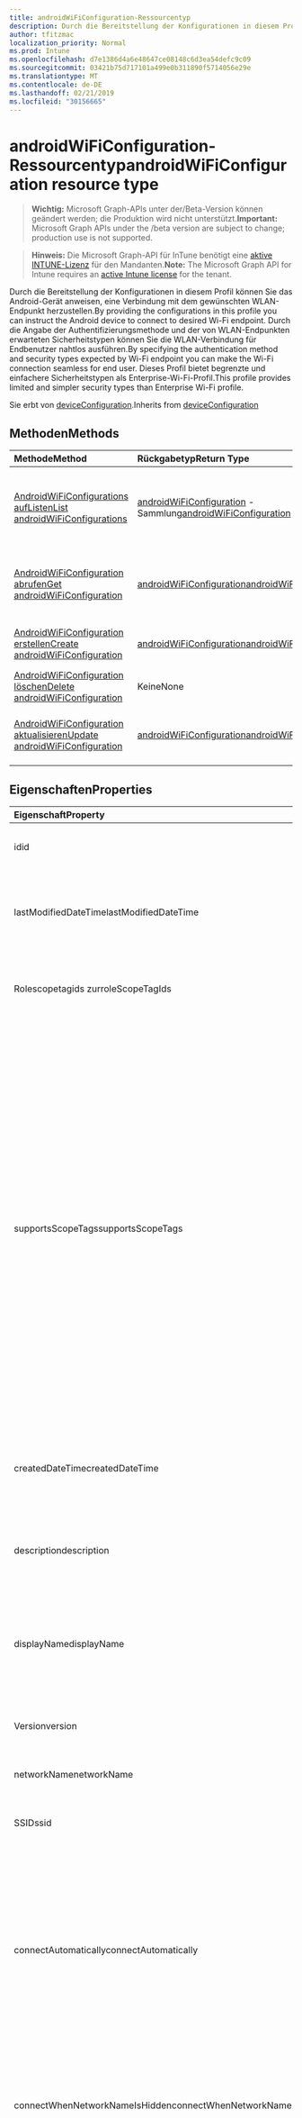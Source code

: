 ```yaml
---
title: androidWiFiConfiguration-Ressourcentyp
description: Durch die Bereitstellung der Konfigurationen in diesem Profil können Sie das Android-Gerät anweisen, eine Verbindung mit dem gewünschten WLAN-Endpunkt herzustellen. Durch die Angabe der Authentifizierungsmethode und der von WLAN-Endpunkten erwarteten Sicherheitstypen können Sie die WLAN-Verbindung für Endbenutzer nahtlos ausführen. Dieses Profil bietet begrenzte und einfachere Sicherheitstypen als Enterprise-Wi-Fi-Profil.
author: tfitzmac
localization_priority: Normal
ms.prod: Intune
ms.openlocfilehash: d7e1386d4a6e48647ce08148c6d3ea54defc9c09
ms.sourcegitcommit: 03421b75d717101a499e0b311890f5714056e29e
ms.translationtype: MT
ms.contentlocale: de-DE
ms.lasthandoff: 02/21/2019
ms.locfileid: "30156665"
---
```

# <a name="androidwificonfiguration-resource-type"></a><span data-ttu-id="1f34a-105">androidWiFiConfiguration-Ressourcentyp</span><span class="sxs-lookup"><span data-stu-id="1f34a-105">androidWiFiConfiguration resource type</span></span>

> <span data-ttu-id="1f34a-106">**Wichtig:** Microsoft Graph-APIs unter der/Beta-Version können geändert werden; die Produktion wird nicht unterstützt.</span><span class="sxs-lookup"><span data-stu-id="1f34a-106">**Important:** Microsoft Graph APIs under the /beta version are subject to change; production use is not supported.</span></span>

> <span data-ttu-id="1f34a-107">**Hinweis:** Die Microsoft Graph-API für InTune benötigt eine [aktive INTUNE-Lizenz](https://go.microsoft.com/fwlink/?linkid=839381) für den Mandanten.</span><span class="sxs-lookup"><span data-stu-id="1f34a-107">**Note:** The Microsoft Graph API for Intune requires an [active Intune license](https://go.microsoft.com/fwlink/?linkid=839381) for the tenant.</span></span>

<span data-ttu-id="1f34a-108">Durch die Bereitstellung der Konfigurationen in diesem Profil können Sie das Android-Gerät anweisen, eine Verbindung mit dem gewünschten WLAN-Endpunkt herzustellen.</span><span class="sxs-lookup"><span data-stu-id="1f34a-108">By providing the configurations in this profile you can instruct the Android device to connect to desired Wi-Fi endpoint.</span></span> <span data-ttu-id="1f34a-109">Durch die Angabe der Authentifizierungsmethode und der von WLAN-Endpunkten erwarteten Sicherheitstypen können Sie die WLAN-Verbindung für Endbenutzer nahtlos ausführen.</span><span class="sxs-lookup"><span data-stu-id="1f34a-109">By specifying the authentication method and security types expected by Wi-Fi endpoint you can make the Wi-Fi connection seamless for end user.</span></span> <span data-ttu-id="1f34a-110">Dieses Profil bietet begrenzte und einfachere Sicherheitstypen als Enterprise-Wi-Fi-Profil.</span><span class="sxs-lookup"><span data-stu-id="1f34a-110">This profile provides limited and simpler security types than Enterprise Wi-Fi profile.</span></span>


<span data-ttu-id="1f34a-111">Sie erbt von [deviceConfiguration](../resources/intune-deviceconfig-deviceconfiguration.md).</span><span class="sxs-lookup"><span data-stu-id="1f34a-111">Inherits from [deviceConfiguration](../resources/intune-deviceconfig-deviceconfiguration.md)</span></span>

## <a name="methods"></a><span data-ttu-id="1f34a-112">Methoden</span><span class="sxs-lookup"><span data-stu-id="1f34a-112">Methods</span></span>
|<span data-ttu-id="1f34a-113">Methode</span><span class="sxs-lookup"><span data-stu-id="1f34a-113">Method</span></span>|<span data-ttu-id="1f34a-114">Rückgabetyp</span><span class="sxs-lookup"><span data-stu-id="1f34a-114">Return Type</span></span>|<span data-ttu-id="1f34a-115">Beschreibung</span><span class="sxs-lookup"><span data-stu-id="1f34a-115">Description</span></span>|
|:---|:---|:---|
|[<span data-ttu-id="1f34a-116">AndroidWiFiConfigurations aufListen</span><span class="sxs-lookup"><span data-stu-id="1f34a-116">List androidWiFiConfigurations</span></span>](../api/intune-deviceconfig-androidwificonfiguration-list.md)|<span data-ttu-id="1f34a-117">[androidWiFiConfiguration](../resources/intune-deviceconfig-androidwificonfiguration.md) -Sammlung</span><span class="sxs-lookup"><span data-stu-id="1f34a-117">[androidWiFiConfiguration](../resources/intune-deviceconfig-androidwificonfiguration.md) collection</span></span>|<span data-ttu-id="1f34a-118">AufListen von Eigenschaften und Beziehungen der [androidWiFiConfiguration](../resources/intune-deviceconfig-androidwificonfiguration.md) -Objekte.</span><span class="sxs-lookup"><span data-stu-id="1f34a-118">List properties and relationships of the [androidWiFiConfiguration](../resources/intune-deviceconfig-androidwificonfiguration.md) objects.</span></span>|
|[<span data-ttu-id="1f34a-119">AndroidWiFiConfiguration abrufen</span><span class="sxs-lookup"><span data-stu-id="1f34a-119">Get androidWiFiConfiguration</span></span>](../api/intune-deviceconfig-androidwificonfiguration-get.md)|[<span data-ttu-id="1f34a-120">androidWiFiConfiguration</span><span class="sxs-lookup"><span data-stu-id="1f34a-120">androidWiFiConfiguration</span></span>](../resources/intune-deviceconfig-androidwificonfiguration.md)|<span data-ttu-id="1f34a-121">Lesen von Eigenschaften und Beziehungen des [androidWiFiConfiguration](../resources/intune-deviceconfig-androidwificonfiguration.md) -Objekts.</span><span class="sxs-lookup"><span data-stu-id="1f34a-121">Read properties and relationships of the [androidWiFiConfiguration](../resources/intune-deviceconfig-androidwificonfiguration.md) object.</span></span>|
|[<span data-ttu-id="1f34a-122">AndroidWiFiConfiguration erstellen</span><span class="sxs-lookup"><span data-stu-id="1f34a-122">Create androidWiFiConfiguration</span></span>](../api/intune-deviceconfig-androidwificonfiguration-create.md)|[<span data-ttu-id="1f34a-123">androidWiFiConfiguration</span><span class="sxs-lookup"><span data-stu-id="1f34a-123">androidWiFiConfiguration</span></span>](../resources/intune-deviceconfig-androidwificonfiguration.md)|<span data-ttu-id="1f34a-124">Erstellen eines neuen [androidWiFiConfiguration](../resources/intune-deviceconfig-androidwificonfiguration.md) -Objekts.</span><span class="sxs-lookup"><span data-stu-id="1f34a-124">Create a new [androidWiFiConfiguration](../resources/intune-deviceconfig-androidwificonfiguration.md) object.</span></span>|
|[<span data-ttu-id="1f34a-125">AndroidWiFiConfiguration löschen</span><span class="sxs-lookup"><span data-stu-id="1f34a-125">Delete androidWiFiConfiguration</span></span>](../api/intune-deviceconfig-androidwificonfiguration-delete.md)|<span data-ttu-id="1f34a-126">Keine</span><span class="sxs-lookup"><span data-stu-id="1f34a-126">None</span></span>|<span data-ttu-id="1f34a-127">Löscht eine [androidWiFiConfiguration](../resources/intune-deviceconfig-androidwificonfiguration.md).</span><span class="sxs-lookup"><span data-stu-id="1f34a-127">Deletes a [androidWiFiConfiguration](../resources/intune-deviceconfig-androidwificonfiguration.md).</span></span>|
|[<span data-ttu-id="1f34a-128">AndroidWiFiConfiguration aktualisieren</span><span class="sxs-lookup"><span data-stu-id="1f34a-128">Update androidWiFiConfiguration</span></span>](../api/intune-deviceconfig-androidwificonfiguration-update.md)|[<span data-ttu-id="1f34a-129">androidWiFiConfiguration</span><span class="sxs-lookup"><span data-stu-id="1f34a-129">androidWiFiConfiguration</span></span>](../resources/intune-deviceconfig-androidwificonfiguration.md)|<span data-ttu-id="1f34a-130">Aktualisieren der Eigenschaften eines [androidWiFiConfiguration](../resources/intune-deviceconfig-androidwificonfiguration.md) -Objekts.</span><span class="sxs-lookup"><span data-stu-id="1f34a-130">Update the properties of a [androidWiFiConfiguration](../resources/intune-deviceconfig-androidwificonfiguration.md) object.</span></span>|

## <a name="properties"></a><span data-ttu-id="1f34a-131">Eigenschaften</span><span class="sxs-lookup"><span data-stu-id="1f34a-131">Properties</span></span>
|<span data-ttu-id="1f34a-132">Eigenschaft</span><span class="sxs-lookup"><span data-stu-id="1f34a-132">Property</span></span>|<span data-ttu-id="1f34a-133">Typ</span><span class="sxs-lookup"><span data-stu-id="1f34a-133">Type</span></span>|<span data-ttu-id="1f34a-134">Beschreibung</span><span class="sxs-lookup"><span data-stu-id="1f34a-134">Description</span></span>|
|:---|:---|:---|
|<span data-ttu-id="1f34a-135">id</span><span class="sxs-lookup"><span data-stu-id="1f34a-135">id</span></span>|<span data-ttu-id="1f34a-136">string</span><span class="sxs-lookup"><span data-stu-id="1f34a-136">String</span></span>|<span data-ttu-id="1f34a-137">Schlüssel der Entität</span><span class="sxs-lookup"><span data-stu-id="1f34a-137">Key of the entity.</span></span> <span data-ttu-id="1f34a-138">Geerbt von [deviceConfiguration](../resources/intune-deviceconfig-deviceconfiguration.md).</span><span class="sxs-lookup"><span data-stu-id="1f34a-138">Inherited from [deviceConfiguration](../resources/intune-deviceconfig-deviceconfiguration.md)</span></span>|
|<span data-ttu-id="1f34a-139">lastModifiedDateTime</span><span class="sxs-lookup"><span data-stu-id="1f34a-139">lastModifiedDateTime</span></span>|<span data-ttu-id="1f34a-140">DateTimeOffset</span><span class="sxs-lookup"><span data-stu-id="1f34a-140">DateTimeOffset</span></span>|<span data-ttu-id="1f34a-141">Datum und Uhrzeit der letzten Änderung des Objekts.</span><span class="sxs-lookup"><span data-stu-id="1f34a-141">DateTime the object was last modified.</span></span> <span data-ttu-id="1f34a-142">Geerbt von [deviceConfiguration](../resources/intune-deviceconfig-deviceconfiguration.md).</span><span class="sxs-lookup"><span data-stu-id="1f34a-142">Inherited from [deviceConfiguration](../resources/intune-deviceconfig-deviceconfiguration.md)</span></span>|
|<span data-ttu-id="1f34a-143">Rolescopetagids zur</span><span class="sxs-lookup"><span data-stu-id="1f34a-143">roleScopeTagIds</span></span>|<span data-ttu-id="1f34a-144">String collection</span><span class="sxs-lookup"><span data-stu-id="1f34a-144">String collection</span></span>|<span data-ttu-id="1f34a-145">Liste der Bereichs Tags für diese Entitätsinstanz.</span><span class="sxs-lookup"><span data-stu-id="1f34a-145">List of Scope Tags for this Entity instance.</span></span> <span data-ttu-id="1f34a-146">Geerbt von [deviceConfiguration](../resources/intune-deviceconfig-deviceconfiguration.md).</span><span class="sxs-lookup"><span data-stu-id="1f34a-146">Inherited from [deviceConfiguration](../resources/intune-deviceconfig-deviceconfiguration.md)</span></span>|
|<span data-ttu-id="1f34a-147">supportsScopeTags</span><span class="sxs-lookup"><span data-stu-id="1f34a-147">supportsScopeTags</span></span>|<span data-ttu-id="1f34a-148">Boolescher Wert</span><span class="sxs-lookup"><span data-stu-id="1f34a-148">Boolean</span></span>|<span data-ttu-id="1f34a-149">Gibt an, ob die zugrunde liegende Gerätekonfiguration die Zuweisung von Bereichs Tags unterstützt.</span><span class="sxs-lookup"><span data-stu-id="1f34a-149">Indicates whether or not the underlying Device Configuration supports the assignment of scope tags.</span></span> <span data-ttu-id="1f34a-150">Das Zuweisen zur ScopeTags-Eigenschaft ist nicht zulässig, wenn dieser Wert auf false festgelegt ist und Entitäten für bereichsbezogene Benutzer nicht sichtbar sind.</span><span class="sxs-lookup"><span data-stu-id="1f34a-150">Assigning to the ScopeTags property is not allowed when this value is false and entities will not be visible to scoped users.</span></span> <span data-ttu-id="1f34a-151">Dies geschieht für in Silverlight erstellte Legacy Richtlinien und kann durch Löschen und erneutes Erstellen der Richtlinie im Azure-Portal aufgelöst werden.</span><span class="sxs-lookup"><span data-stu-id="1f34a-151">This occurs for Legacy policies created in Silverlight and can be resolved by deleting and recreating the policy in the Azure Portal.</span></span> <span data-ttu-id="1f34a-152">Diese Eigenschaft ist schreibgeschützt.</span><span class="sxs-lookup"><span data-stu-id="1f34a-152">This property is read-only.</span></span> <span data-ttu-id="1f34a-153">Geerbt von [deviceConfiguration](../resources/intune-deviceconfig-deviceconfiguration.md).</span><span class="sxs-lookup"><span data-stu-id="1f34a-153">Inherited from [deviceConfiguration](../resources/intune-deviceconfig-deviceconfiguration.md)</span></span>|
|<span data-ttu-id="1f34a-154">createdDateTime</span><span class="sxs-lookup"><span data-stu-id="1f34a-154">createdDateTime</span></span>|<span data-ttu-id="1f34a-155">DateTimeOffset</span><span class="sxs-lookup"><span data-stu-id="1f34a-155">DateTimeOffset</span></span>|<span data-ttu-id="1f34a-156">Datum und Uhrzeit der Erstellung des Objekts.</span><span class="sxs-lookup"><span data-stu-id="1f34a-156">DateTime the object was created.</span></span> <span data-ttu-id="1f34a-157">Geerbt von [deviceConfiguration](../resources/intune-deviceconfig-deviceconfiguration.md).</span><span class="sxs-lookup"><span data-stu-id="1f34a-157">Inherited from [deviceConfiguration](../resources/intune-deviceconfig-deviceconfiguration.md)</span></span>|
|<span data-ttu-id="1f34a-158">description</span><span class="sxs-lookup"><span data-stu-id="1f34a-158">description</span></span>|<span data-ttu-id="1f34a-159">Zeichenfolge</span><span class="sxs-lookup"><span data-stu-id="1f34a-159">String</span></span>|<span data-ttu-id="1f34a-160">Beschreibung der Gerätekonfiguration (vom Administrator festgelegt).</span><span class="sxs-lookup"><span data-stu-id="1f34a-160">Admin provided description of the Device Configuration.</span></span> <span data-ttu-id="1f34a-161">Geerbt von [deviceConfiguration](../resources/intune-deviceconfig-deviceconfiguration.md).</span><span class="sxs-lookup"><span data-stu-id="1f34a-161">Inherited from [deviceConfiguration](../resources/intune-deviceconfig-deviceconfiguration.md)</span></span>|
|<span data-ttu-id="1f34a-162">displayName</span><span class="sxs-lookup"><span data-stu-id="1f34a-162">displayName</span></span>|<span data-ttu-id="1f34a-163">Zeichenfolge</span><span class="sxs-lookup"><span data-stu-id="1f34a-163">String</span></span>|<span data-ttu-id="1f34a-164">Name der Gerätekonfiguration (vom Administrator festgelegt).</span><span class="sxs-lookup"><span data-stu-id="1f34a-164">Admin provided name of the device configuration.</span></span> <span data-ttu-id="1f34a-165">Geerbt von [deviceConfiguration](../resources/intune-deviceconfig-deviceconfiguration.md).</span><span class="sxs-lookup"><span data-stu-id="1f34a-165">Inherited from [deviceConfiguration](../resources/intune-deviceconfig-deviceconfiguration.md)</span></span>|
|<span data-ttu-id="1f34a-166">Version</span><span class="sxs-lookup"><span data-stu-id="1f34a-166">version</span></span>|<span data-ttu-id="1f34a-167">Int32</span><span class="sxs-lookup"><span data-stu-id="1f34a-167">Int32</span></span>|<span data-ttu-id="1f34a-168">Version der Gerätekonfiguration.</span><span class="sxs-lookup"><span data-stu-id="1f34a-168">Version of the device configuration.</span></span> <span data-ttu-id="1f34a-169">Geerbt von [deviceConfiguration](../resources/intune-deviceconfig-deviceconfiguration.md).</span><span class="sxs-lookup"><span data-stu-id="1f34a-169">Inherited from [deviceConfiguration](../resources/intune-deviceconfig-deviceconfiguration.md)</span></span>|
|<span data-ttu-id="1f34a-170">networkName</span><span class="sxs-lookup"><span data-stu-id="1f34a-170">networkName</span></span>|<span data-ttu-id="1f34a-171">Zeichenfolge</span><span class="sxs-lookup"><span data-stu-id="1f34a-171">String</span></span>|<span data-ttu-id="1f34a-172">Netzwerk Name</span><span class="sxs-lookup"><span data-stu-id="1f34a-172">Network Name</span></span>|
|<span data-ttu-id="1f34a-173">SSID</span><span class="sxs-lookup"><span data-stu-id="1f34a-173">ssid</span></span>|<span data-ttu-id="1f34a-174">Zeichenfolge</span><span class="sxs-lookup"><span data-stu-id="1f34a-174">String</span></span>|<span data-ttu-id="1f34a-175">Dies ist der Name des WLAN-Netzwerks, das auf alle Geräte übertragen wird.</span><span class="sxs-lookup"><span data-stu-id="1f34a-175">This is the name of the Wi-Fi network that is broadcast to all devices.</span></span>|
|<span data-ttu-id="1f34a-176">connectAutomatically</span><span class="sxs-lookup"><span data-stu-id="1f34a-176">connectAutomatically</span></span>|<span data-ttu-id="1f34a-177">Boolescher Wert</span><span class="sxs-lookup"><span data-stu-id="1f34a-177">Boolean</span></span>|<span data-ttu-id="1f34a-178">Verbinden Sie sich automatisch, wenn sich dieses Netzwerk in Reichweite befindet.</span><span class="sxs-lookup"><span data-stu-id="1f34a-178">Connect automatically when this network is in range.</span></span> <span data-ttu-id="1f34a-179">Wenn Sie diesen Wert auf true festlegen, wird die Benutzereingabe übersprungen, und das Gerät wird automatisch mit dem WLAN verbunden.</span><span class="sxs-lookup"><span data-stu-id="1f34a-179">Setting this to true will skip the user prompt and automatically connect the device to Wi-Fi network.</span></span>|
|<span data-ttu-id="1f34a-180">connectWhenNetworkNameIsHidden</span><span class="sxs-lookup"><span data-stu-id="1f34a-180">connectWhenNetworkNameIsHidden</span></span>|<span data-ttu-id="1f34a-181">Boolescher Wert</span><span class="sxs-lookup"><span data-stu-id="1f34a-181">Boolean</span></span>|<span data-ttu-id="1f34a-182">Wenn dieser Wert auf "true" festgelegt ist, wird das Gerät gezwungen, eine Verbindung mit einem Netzwerk herzustellen, das seine SSID nicht auf alle Geräte übermittelt.</span><span class="sxs-lookup"><span data-stu-id="1f34a-182">When set to true, this profile forces the device to connect to a network that doesn't broadcast its SSID to all devices.</span></span>|
|<span data-ttu-id="1f34a-183">wiFiSecurityType</span><span class="sxs-lookup"><span data-stu-id="1f34a-183">wiFiSecurityType</span></span>|[<span data-ttu-id="1f34a-184">androidWiFiSecurityType</span><span class="sxs-lookup"><span data-stu-id="1f34a-184">androidWiFiSecurityType</span></span>](../resources/intune-deviceconfig-androidwifisecuritytype.md)|<span data-ttu-id="1f34a-185">Gibt an, ob der WLAN-Endpunkt einen EAP-basierten Sicherheitstyp verwendet.</span><span class="sxs-lookup"><span data-stu-id="1f34a-185">Indicates whether Wi-Fi endpoint uses an EAP based security type.</span></span> <span data-ttu-id="1f34a-186">Mögliche Werte: `open`, `wpaEnterprise`.</span><span class="sxs-lookup"><span data-stu-id="1f34a-186">Possible values are: `open`, `wpaEnterprise`.</span></span>|

## <a name="relationships"></a><span data-ttu-id="1f34a-187">Beziehungen</span><span class="sxs-lookup"><span data-stu-id="1f34a-187">Relationships</span></span>
|<span data-ttu-id="1f34a-188">Beziehung</span><span class="sxs-lookup"><span data-stu-id="1f34a-188">Relationship</span></span>|<span data-ttu-id="1f34a-189">Typ</span><span class="sxs-lookup"><span data-stu-id="1f34a-189">Type</span></span>|<span data-ttu-id="1f34a-190">Beschreibung</span><span class="sxs-lookup"><span data-stu-id="1f34a-190">Description</span></span>|
|:---|:---|:---|
|<span data-ttu-id="1f34a-191">groupAssignments</span><span class="sxs-lookup"><span data-stu-id="1f34a-191">groupAssignments</span></span>|<span data-ttu-id="1f34a-192">[deviceConfigurationGroupAssignment](../resources/intune-deviceconfig-deviceconfigurationgroupassignment.md) -Sammlung</span><span class="sxs-lookup"><span data-stu-id="1f34a-192">[deviceConfigurationGroupAssignment](../resources/intune-deviceconfig-deviceconfigurationgroupassignment.md) collection</span></span>|<span data-ttu-id="1f34a-193">Die Liste derGruppenzuweisungen für das Gerätekonfigurationsprofil.</span><span class="sxs-lookup"><span data-stu-id="1f34a-193">The list of group assignments for the device configuration profile.</span></span> <span data-ttu-id="1f34a-194">Geerbt von [deviceConfiguration](../resources/intune-deviceconfig-deviceconfiguration.md).</span><span class="sxs-lookup"><span data-stu-id="1f34a-194">Inherited from [deviceConfiguration](../resources/intune-deviceconfig-deviceconfiguration.md)</span></span>|
|<span data-ttu-id="1f34a-195">assignments</span><span class="sxs-lookup"><span data-stu-id="1f34a-195">assignments</span></span>|<span data-ttu-id="1f34a-196">[deviceConfigurationAssignment](../resources/intune-deviceconfig-deviceconfigurationassignment.md)-Sammlung</span><span class="sxs-lookup"><span data-stu-id="1f34a-196">[deviceConfigurationAssignment](../resources/intune-deviceconfig-deviceconfigurationassignment.md) collection</span></span>|<span data-ttu-id="1f34a-197">Liste der Zuweisungen für das Gerätekonfigurationsprofil.</span><span class="sxs-lookup"><span data-stu-id="1f34a-197">The list of assignments for the device configuration profile.</span></span> <span data-ttu-id="1f34a-198">Geerbt von [deviceConfiguration](../resources/intune-deviceconfig-deviceconfiguration.md).</span><span class="sxs-lookup"><span data-stu-id="1f34a-198">Inherited from [deviceConfiguration](../resources/intune-deviceconfig-deviceconfiguration.md)</span></span>|
|<span data-ttu-id="1f34a-199">deviceStatuses</span><span class="sxs-lookup"><span data-stu-id="1f34a-199">deviceStatuses</span></span>|<span data-ttu-id="1f34a-200">[deviceConfigurationDeviceStatus](../resources/intune-deviceconfig-deviceconfigurationdevicestatus.md)-Sammlung</span><span class="sxs-lookup"><span data-stu-id="1f34a-200">[deviceConfigurationDeviceStatus](../resources/intune-deviceconfig-deviceconfigurationdevicestatus.md) collection</span></span>|<span data-ttu-id="1f34a-201">Installationsstatus der Gerätekonfiguration nach Gerät.</span><span class="sxs-lookup"><span data-stu-id="1f34a-201">Device configuration installation status by device.</span></span> <span data-ttu-id="1f34a-202">Geerbt von [deviceConfiguration](../resources/intune-deviceconfig-deviceconfiguration.md).</span><span class="sxs-lookup"><span data-stu-id="1f34a-202">Inherited from [deviceConfiguration](../resources/intune-deviceconfig-deviceconfiguration.md)</span></span>|
|<span data-ttu-id="1f34a-203">userStatuses</span><span class="sxs-lookup"><span data-stu-id="1f34a-203">userStatuses</span></span>|<span data-ttu-id="1f34a-204">[deviceConfigurationUserStatus](../resources/intune-deviceconfig-deviceconfigurationuserstatus.md)-Sammlung</span><span class="sxs-lookup"><span data-stu-id="1f34a-204">[deviceConfigurationUserStatus](../resources/intune-deviceconfig-deviceconfigurationuserstatus.md) collection</span></span>|<span data-ttu-id="1f34a-205">Installationsstatus der Gerätekonfiguration nach Benutzer.</span><span class="sxs-lookup"><span data-stu-id="1f34a-205">Device configuration installation status by user.</span></span> <span data-ttu-id="1f34a-206">Geerbt von [deviceConfiguration](../resources/intune-deviceconfig-deviceconfiguration.md).</span><span class="sxs-lookup"><span data-stu-id="1f34a-206">Inherited from [deviceConfiguration](../resources/intune-deviceconfig-deviceconfiguration.md)</span></span>|
|<span data-ttu-id="1f34a-207">deviceStatusOverview</span><span class="sxs-lookup"><span data-stu-id="1f34a-207">deviceStatusOverview</span></span>|[<span data-ttu-id="1f34a-208">deviceConfigurationDeviceOverview</span><span class="sxs-lookup"><span data-stu-id="1f34a-208">deviceConfigurationDeviceOverview</span></span>](../resources/intune-deviceconfig-deviceconfigurationdeviceoverview.md)|<span data-ttu-id="1f34a-209">Übersicht über den Status der Gerätekonfiguration nach Gerät. Geerbt von [deviceConfiguration](../resources/intune-deviceconfig-deviceconfiguration.md).</span><span class="sxs-lookup"><span data-stu-id="1f34a-209">Device Configuration devices status overview Inherited from [deviceConfiguration](../resources/intune-deviceconfig-deviceconfiguration.md)</span></span>|
|<span data-ttu-id="1f34a-210">userStatusOverview</span><span class="sxs-lookup"><span data-stu-id="1f34a-210">userStatusOverview</span></span>|[<span data-ttu-id="1f34a-211">deviceConfigurationUserOverview</span><span class="sxs-lookup"><span data-stu-id="1f34a-211">deviceConfigurationUserOverview</span></span>](../resources/intune-deviceconfig-deviceconfigurationuseroverview.md)|<span data-ttu-id="1f34a-212">Übersicht über den Status der Gerätekonfiguration nach Benutzer. Geerbt von [deviceConfiguration](../resources/intune-deviceconfig-deviceconfiguration.md).</span><span class="sxs-lookup"><span data-stu-id="1f34a-212">Device Configuration users status overview Inherited from [deviceConfiguration](../resources/intune-deviceconfig-deviceconfiguration.md)</span></span>|
|<span data-ttu-id="1f34a-213">deviceSettingStateSummaries</span><span class="sxs-lookup"><span data-stu-id="1f34a-213">deviceSettingStateSummaries</span></span>|<span data-ttu-id="1f34a-214"> [settingStateDeviceSummary](../resources/intune-deviceconfig-settingstatedevicesummary.md)-Sammlung</span><span class="sxs-lookup"><span data-stu-id="1f34a-214">[settingStateDeviceSummary](../resources/intune-deviceconfig-settingstatedevicesummary.md) collection</span></span>|<span data-ttu-id="1f34a-215">Übersicht über den Einstellungsstatus für die Gerätekonfiguration nach Gerät. Geerbt von [deviceConfiguration](../resources/intune-deviceconfig-deviceconfiguration.md)</span><span class="sxs-lookup"><span data-stu-id="1f34a-215">Device Configuration Setting State Device Summary Inherited from [deviceConfiguration](../resources/intune-deviceconfig-deviceconfiguration.md)</span></span>|

## <a name="json-representation"></a><span data-ttu-id="1f34a-216">JSON-Darstellung</span><span class="sxs-lookup"><span data-stu-id="1f34a-216">JSON Representation</span></span>
<span data-ttu-id="1f34a-217">Es folgt eine JSON-Darstellung der Ressource.</span><span class="sxs-lookup"><span data-stu-id="1f34a-217">Here is a JSON representation of the resource.</span></span>
<!-- {
  "blockType": "resource",
  "keyProperty": "id",
  "@odata.type": "microsoft.graph.androidWiFiConfiguration"
}
-->
``` json
{
  "@odata.type": "#microsoft.graph.androidWiFiConfiguration",
  "id": "String (identifier)",
  "lastModifiedDateTime": "String (timestamp)",
  "roleScopeTagIds": [
    "String"
  ],
  "supportsScopeTags": true,
  "createdDateTime": "String (timestamp)",
  "description": "String",
  "displayName": "String",
  "version": 1024,
  "networkName": "String",
  "ssid": "String",
  "connectAutomatically": true,
  "connectWhenNetworkNameIsHidden": true,
  "wiFiSecurityType": "String"
}
```




